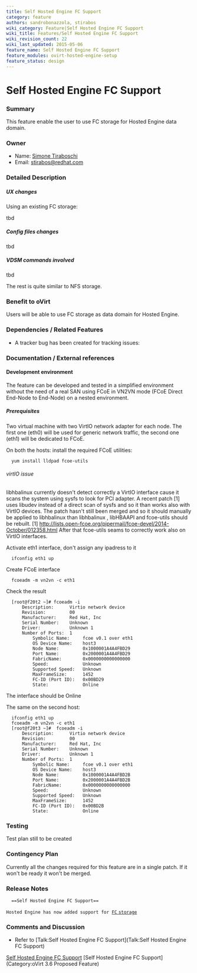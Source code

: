 ```yaml
---
title: Self Hosted Engine FC Support
category: feature
authors: sandrobonazzola, stirabos
wiki_category: Feature|Self Hosted Engine FC Support
wiki_title: Features/Self Hosted Engine FC Support
wiki_revision_count: 22
wiki_last_updated: 2015-05-06
feature_name: Self Hosted Engine FC Support
feature_modules: ovirt-hosted-engine-setup
feature_status: design
---
```


# Self Hosted Engine FC Support

### Summary

This feature enable the user to use FC storage for Hosted Engine data domain.

### Owner

*   Name: [ Simone Tiraboschi](User:Stirabos)
*   Email: <stirabos@redhat.com>

### Detailed Description

##### UX changes

Using an existing FC storage:

tbd

##### Config files changes

tbd

##### VDSM commands involved

tbd

The rest is quite similar to NFS storage.

### Benefit to oVirt

Users will be able to use FC storage as data domain for Hosted Engine.

### Dependencies / Related Features

*   A tracker bug has been created for tracking issues:

### Documentation / External references

#### Development environment

The feature can be developed and tested in a simplified environment without the need of a real SAN using FCoE in VN2VN mode (FCoE Direct End-Node to End-Node) on a nested environment.

##### Prerequisites

Two virtual machine with two VirtIO network adapter for each node. The first one (eth0) will be used for generic network traffic, the second one (eth1) will be dedicated to FCoE.

On both the hosts: install the required FCoE utilities:

      yum install lldpad fcoe-utils

###### virtIO issue

libhbalinux currently doesn't detect correctly a VirtIO interface cause it scans the system using sysfs to look for PCI adapter. A recent patch [1] uses libudev instead of a direct scan of sysfs and so it than works also with VirtIO devices. The patch hasn't still been merged and so it should manually be applied to libhbalinux than libhbalinux , libHBAAPI and fcoe-utils should be rebuilt. [1] <http://lists.open-fcoe.org/pipermail/fcoe-devel/2014-October/012358.html> After that fcoe-utils seams to correctly work also on VirtIO interfaces.

Activate eth1 interface, don't assign any ipadress to it

      ifconfig eth1 up

Create FCoE interface

      fcoeadm -m vn2vn -c eth1

Check the result

      [root@f20t2 ~]# fcoeadm -i
          Description:      Virtio network device
          Revision:         00
          Manufacturer:     Red Hat, Inc
          Serial Number:    Unknown
          Driver:           Unknown 1
          Number of Ports:  1
              Symbolic Name:     fcoe v0.1 over eth1
              OS Device Name:    host3
              Node Name:         0x1000001A4A4FBD29
              Port Name:         0x2000001A4A4FBD29
              FabricName:        0x0000000000000000
              Speed:             Unknown
              Supported Speed:   Unknown
              MaxFrameSize:      1452
              FC-ID (Port ID):   0x00BD29
              State:             Online

The interface should be Online

The same on the second host:

      ifconfig eth1 up
      fcoeadm -m vn2vn -c eth1
      [root@f20t3 ~]#  fcoeadm -i
          Description:      Virtio network device
          Revision:         00
          Manufacturer:     Red Hat, Inc
          Serial Number:    Unknown
          Driver:           Unknown 1
          Number of Ports:  1
              Symbolic Name:     fcoe v0.1 over eth1
              OS Device Name:    host3
              Node Name:         0x1000001A4A4FBD2B
              Port Name:         0x2000001A4A4FBD2B
              FabricName:        0x0000000000000000
              Speed:             Unknown
              Supported Speed:   Unknown
              MaxFrameSize:      1452
              FC-ID (Port ID):   0x00BD2B
              State:             Online

### Testing

Test plan still to be created

### Contingency Plan

Currently all the changes required for this feature are in a single patch. If it won't be ready it won't be merged.

### Release Notes

      ==Self Hosted Engine FC Support==
`Hosted Engine has now added support for `[`FC` `storage`](Features/Self_Hosted_Engine_FC_Support)

### Comments and Discussion

*   Refer to [Talk:Self Hosted Engine FC Support](Talk:Self Hosted Engine FC Support)

[Self Hosted Engine FC Support](Category:Feature) [Self Hosted Engine FC Support](Category:oVirt 3.6 Proposed Feature)
